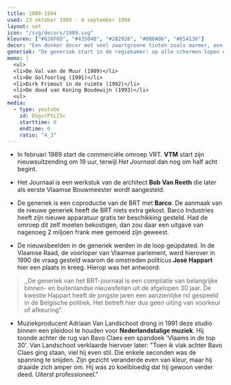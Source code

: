 ```yaml
---
title: 1989-1994
used: 23 oktober 1989 - 4 september 1994
layout: set
icon: "/svg/decors/1989.svg"
kleuren: ["#626F6D", "#43504B", "#2B2926", "#0B0A06", "#654136"]
decor: "Een donker decor met veel zwartgroene tinten zoals marmer, een grijze desk met in het midden een ebbenhouten ronde,  een zwarte telefoon en een pikzwarte computer brengt een intiemere stijl."
generiek: "De generiek start in de regiekamer: op alle schermen lopen nieuwsbeelden binnen. Centraal zweeft een televisietoestel die steeds moderner wordt. Het eindigt in een aankondiging van 'Journaal'."
memo: |
  <ul>
  <li>De Val van de Muur (1989)</li>
  <li>De Golfoorlog (1991)</li>
  <li>Dirk Frimout in de ruimte (1992)</li>
  <li>De dood van Koning Boudewijn (1993)</li>
  <ul>
media:
  - type: youtube
    id: DSgvcPtLI5c
    starttime: 0
    endtime: 0
    ratio: "4_3"
---
```


* In februari 1989 start de commerciële omroep VRT. **VTM** start zijn nieuwsuitzending om 19 uur, terwijl <cite>Het Journaal</cite> dan nog om half acht begint.

* Het Journaal is een  werkstuk van de architect **Bob Van Reeth** die later als eerste Vlaamse Bouwmeester wordt aangesteld.

* De generiek is een coproductie van de BRT met **Barco**. De aanmaak van de nieuwe generiek heeft de BRT niets extra gekost. Barco Industries heeft zijn nieuwe apparatuur gratis ter beschikking gesteld. Had de omroep dit zelf moeten bekostigen, dan zou daar een uitgave van nagenoeg 2 miljoen frank mee gemoeid zijn geweest.

* De nieuwsbeelden in de generiek werden in de loop geüpdated. In de Vlaamse Raad, de voorloper van Vlaamse parlement, werd hierover in 1990 de vraag gesteld waarom de omstreden politicus **José Happart** hier een plaats in kreeg. Hierop was het antwoord:

> ,,De generiek van het BRT-journaal is een compilatie van belangrijke binnen- en buitenlandse nieuwsfeiten uit de afgelopen 30 jaar. De kwestie Happart heeft de jongste jaren een aanzienlijke rol gespeeld in de Belgische politiek. Het betreft hier dus geen uiting van voorkeur of afkeuring”.

* Muziekproducent Adriaan Van Landschoot drong in 1991 deze studio binnen een pleidooi te houden voor **Nederlandstalige muziek**. Hij toonde achter de rug van Bavo Claes een spandoek 'Vlaams in de top 30'. Van Landschoot verklaarde hiervoer later: "Toen ik vlak achter Bavo Claes ging staan, viel hij even stil. Die enkele seconden was de spanning te snijden. Zijn gezicht veranderde even van kleur, maar hij draaide zich amper om. Hij was zo koelbloedig dat hij gewoon verder deed. Uiterst professioneel."
